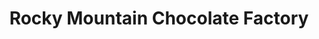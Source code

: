 ---
title: "Rocky Mountain Chocolate Factory"
url: /mcallen/rocky-mountain-chocolate-factory/
shop: Süßwaren
---